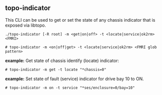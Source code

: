 topo-indicator
--------------
This CLI can be used to get or set the state of any chassis indicator that
is exposed via libtopo.

```
./topo-indicator [-R root] -m <get|on|off> -t <locate|service|ok2rm> <FMRI>
```

```
# topo-indicator -m <on|off|get> -t <locate|service|ok2rm> <FMRI glob pattern>
```

<b>example:</b> Get state of chassis identify (locate) indicator:

```
# topo-indicator -m get -t locate "*chassis=0"
```

<b>example:</b> Set state of fault (service) indicator for drive bay 10 to ON.

```
# topo-indicator -m on -t service "*ses/enclosure=0/bay=10"
```
